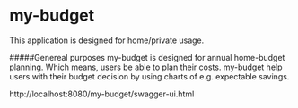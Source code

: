 # my-budget

This application is designed for home/private usage. 

#####Genereal purposes
my-budget is designed for annual home-budget planning. Which means, users be able to plan their costs. my-budget
help users with their budget decision by using charts of e.g. expectable savings.  



http://localhost:8080/my-budget/swagger-ui.html